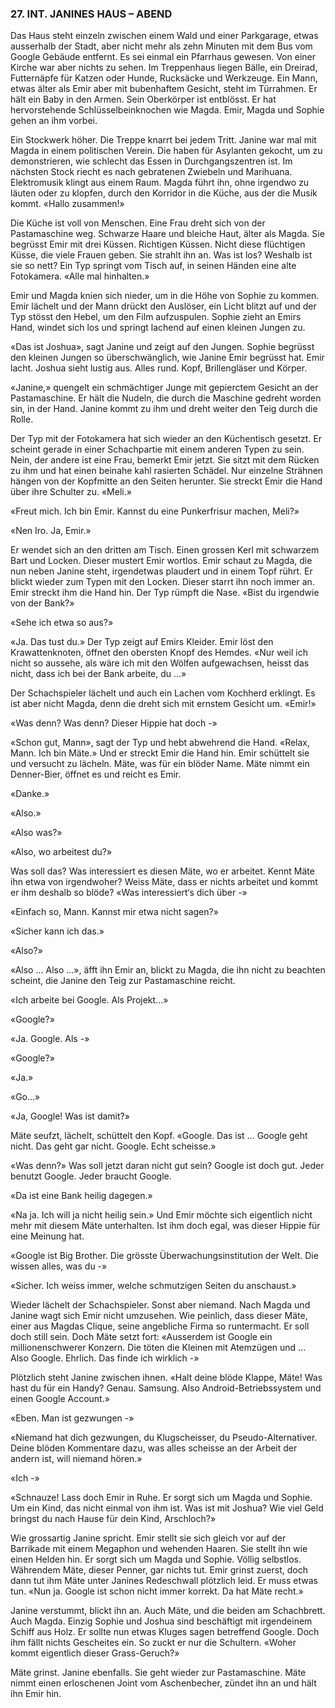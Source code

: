 ### 27. INT. JANINES HAUS – ABEND

Das Haus steht einzeln zwischen einem Wald und einer Parkgarage, etwas ausserhalb der Stadt, aber nicht mehr als zehn Minuten mit dem Bus vom Google Gebäude entfernt. Es sei einmal ein Pfarrhaus gewesen. Von einer Kirche war aber nichts zu sehen. Im Treppenhaus liegen Bälle, ein Dreirad, Futternäpfe für Katzen oder Hunde, Rucksäcke und Werkzeuge. Ein Mann, etwas älter als Emir aber mit bubenhaftem Gesicht, steht im Türrahmen. Er hält ein Baby in den Armen. Sein Oberkörper ist entblösst. Er hat hervorstehende Schlüsselbeinknochen wie Magda. Emir, Magda und Sophie gehen an ihm vorbei.

Ein Stockwerk höher. Die Treppe knarrt bei jedem Tritt. Janine war mal mit Magda in einem politischen Verein. Die haben für Asylanten gekocht, um zu demonstrieren, wie schlecht das Essen in Durchgangszentren ist. Im nächsten Stock riecht es nach gebratenen Zwiebeln und Marihuana. Elektromusik klingt aus einem Raum. Magda führt ihn, ohne irgendwo zu läuten oder zu klopfen, durch den Korridor in die Küche, aus der die Musik kommt. «Hallo zusammen!»

Die Küche ist voll von Menschen. Eine Frau dreht sich von der Pastamaschine weg. Schwarze Haare und bleiche Haut, älter als Magda. Sie begrüsst Emir mit drei Küssen. Richtigen Küssen. Nicht diese flüchtigen Küsse, die viele Frauen geben. Sie strahlt ihn an. Was ist los? Weshalb ist sie so nett? Ein Typ springt vom Tisch auf, in seinen Händen eine alte Fotokamera. «Alle mal hinhalten.»

Emir und Magda knien sich nieder, um in die Höhe von Sophie zu kommen. Emir lächelt und der Mann drückt den Auslöser, ein Licht blitzt auf und der Typ stösst den Hebel, um den Film aufzuspulen. Sophie zieht an Emirs Hand, windet sich los und springt lachend auf einen kleinen Jungen zu.

«Das ist Joshua», sagt Janine und zeigt auf den Jungen. Sophie begrüsst den kleinen Jungen so überschwänglich, wie Janine Emir begrüsst hat. Emir lacht. Joshua sieht lustig aus. Alles rund. Kopf, Brillengläser und Körper.

«Janine,» quengelt ein schmächtiger Junge mit gepierctem Gesicht an der Pastamaschine. Er hält die Nudeln, die durch die Maschine gedreht worden sin, in der Hand. Janine kommt zu ihm und dreht weiter den Teig durch die Rolle.

Der Typ mit der Fotokamera hat sich wieder an den Küchentisch gesetzt. Er scheint gerade in einer Schachpartie mit einem anderen Typen zu sein. Nein, der andere ist eine Frau, bemerkt Emir jetzt. Sie sitzt mit dem Rücken zu ihm und hat einen beinahe kahl rasierten Schädel. Nur einzelne Strähnen hängen von der Kopfmitte an den Seiten herunter. Sie streckt Emir die Hand über ihre Schulter zu. «Meli.»

«Freut mich. Ich bin Emir. Kannst du eine Punkerfrisur machen, Meli?»

«Nen Iro. Ja, Emir.»

Er wendet sich an den dritten am Tisch. Einen grossen Kerl mit schwarzem Bart und Locken. Dieser mustert Emir wortlos. Emir schaut zu Magda, die nun neben Janine steht, irgendetwas plaudert und in einem Topf rührt. Er blickt wieder zum Typen mit den Locken. Dieser starrt ihn noch immer an. Emir streckt ihm die Hand hin. Der Typ rümpft die Nase. «Bist du irgendwie von der Bank?»

«Sehe ich etwa so aus?»

«Ja. Das tust du.» Der Typ zeigt auf Emirs Kleider. Emir löst den Krawattenknoten, öffnet den obersten Knopf des Hemdes. «Nur weil ich nicht so aussehe, als wäre ich mit den Wölfen aufgewachsen, heisst das nicht, dass ich bei der Bank arbeite, du ...»

Der Schachspieler lächelt und auch ein Lachen vom Kochherd erklingt. Es ist aber nicht Magda, denn die dreht sich mit ernstem Gesicht um. «Emir!»

«Was denn? Was denn? Dieser Hippie hat doch -»

«Schon gut, Mann», sagt der Typ und hebt abwehrend die Hand. «Relax, Mann. Ich bin Mäte.» Und er streckt Emir die Hand hin. Emir schüttelt sie und versucht zu lächeln. Mäte, was für ein blöder Name. Mäte nimmt ein Denner-Bier, öffnet es und reicht es Emir.

«Danke.»

«Also.»

«Also was?»

«Also, wo arbeitest du?»

Was soll das? Was interessiert es diesen Mäte, wo er arbeitet. Kennt Mäte ihn etwa von irgendwoher? Weiss Mäte, dass er nichts arbeitet und kommt er ihm deshalb so blöde? «Was interessiert‘s dich über -»

«Einfach so, Mann. Kannst mir etwa nicht sagen?»

«Sicher kann ich das.»

«Also?»

«Also ... Also ...», äfft ihn Emir an, blickt zu Magda, die ihn nicht zu beachten scheint, die Janine den Teig zur Pastamaschine reicht.

«Ich arbeite bei Google. Als Projekt...»

«Google?»

«Ja. Google. Als -»

«Google?»

«Ja.»

«Go...»

«Ja, Google! Was ist damit?»

Mäte seufzt, lächelt, schüttelt den Kopf. «Google. Das ist ... Google geht nicht. Das geht gar nicht. Google. Echt scheisse.»

«Was denn?» Was soll jetzt daran nicht gut sein? Google ist doch gut. Jeder benutzt Google. Jeder braucht Google.

«Da ist eine Bank heilig dagegen.»

«Na ja. Ich will ja nicht heilig sein.» Und Emir möchte sich eigentlich nicht mehr mit diesem Mäte unterhalten. Ist ihm doch egal, was dieser Hippie für eine Meinung hat.

«Google ist Big Brother. Die grösste Überwachungsinstitution der Welt. Die wissen alles, was du -»

«Sicher. Ich weiss immer, welche schmutzigen Seiten du anschaust.»

Wieder lächelt der Schachspieler. Sonst aber niemand. Nach Magda und Janine wagt sich Emir nicht umzusehen. Wie peinlich, dass dieser Mäte, einer aus Magdas Clique, seine angebliche Firma so runtermacht. Er soll doch still sein. Doch Mäte setzt fort: «Ausserdem ist Google ein millionenschwerer Konzern. Die töten die Kleinen mit Atemzügen und ... Also Google. Ehrlich. Das finde ich wirklich -»

Plötzlich steht Janine zwischen ihnen. «Halt deine blöde Klappe, Mäte! Was hast du für ein Handy? Genau. Samsung. Also Android-Betriebssystem und einen Google Account.»

«Eben. Man ist gezwungen -»

«Niemand hat dich gezwungen, du Klugscheisser, du Pseudo-Alternativer. Deine blöden Kommentare dazu, was alles scheisse an der Arbeit der andern ist, will niemand hören.»

«Ich -»

«Schnauze! Lass doch Emir in Ruhe. Er sorgt sich um Magda und Sophie. Um ein Kind, das nicht einmal von ihm ist. Was ist mit Joshua? Wie viel Geld bringst du nach Hause für dein Kind, Arschloch?»

Wie grossartig Janine spricht. Emir stellt sie sich gleich vor auf der Barrikade mit einem Megaphon und wehenden Haaren. Sie stellt ihn wie einen Helden hin. Er sorgt sich um Magda und Sophie. Völlig selbstlos. Währendem Mäte, dieser Penner, gar nichts tut. Emir grinst zuerst, doch dann tut ihm Mäte unter Janines Redeschwall plötzlich leid. Er muss etwas tun. «Nun ja. Google ist schon nicht immer korrekt. Da hat Mäte recht.»

Janine verstummt, blickt ihn an. Auch Mäte, und die beiden am Schachbrett. Auch Magda. Einzig Sophie und Joshua sind beschäftigt mit irgendeinem Schiff aus Holz. Er sollte nun etwas Kluges sagen betreffend Google. Doch ihm fällt nichts Gescheites ein. So zuckt er nur die Schultern. «Woher kommt eigentlich dieser Grass-Geruch?»

Mäte grinst. Janine ebenfalls. Sie geht wieder zur Pastamaschine. Mäte nimmt einen erloschenen Joint vom Aschenbecher, zündet ihn an und hält ihn Emir hin.
